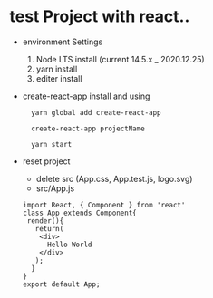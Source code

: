 # test Project with react..

* environment Settings
   1. Node LTS install (current 14.5.x _ 2020.12.25)
   2. yarn install
   3. editer install


* create-react-app install and using
    ```
      yarn global add create-react-app
    ```
    ```
      create-react-app projectName
    ```
    ```
      yarn start
    ```

* reset project 
   * delete src (App.css, App.test.js, logo.svg)
   * src/App.js
   ```
   import React, { Component } from 'react'
   class App extends Component{
    render(){
      return(
       <div>
         Hello World
       </div>
      );
     }
   }
   export default App;
   ```
   
  
